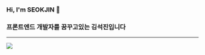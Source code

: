 <h3>Hi, I'm SEOKJIN 👋</h3>
<h3>프론트엔드 개발자를 꿈꾸고있는 김석진입니다</h3>
<hr>
<img src="https://www.usjournal.kr/news/data/20190626/p1065581218362228_160_thum.jpg">
